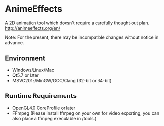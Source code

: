 # AnimeEffects
A 2D animation tool which doesn't require a carefully thought-out plan.  
http://animeeffects.org/en/

Note: For the present, there may be incompatible changes without notice in advance.

## Environment
* Windows/Linux/Mac
* Qt5.7 or later
* MSVC2015/MinGW/GCC/Clang (32-bit or 64-bit)

## Runtime Requirements
* OpenGL4.0 CoreProfile or later
* FFmpeg (Please install ffmpeg on your own for video exporting, you can also place a ffmpeg executable in /tools.)

